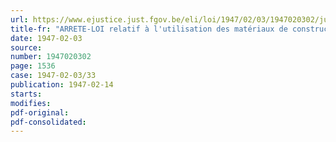 ```yaml
---
url: https://www.ejustice.just.fgov.be/eli/loi/1947/02/03/1947020302/justel
title-fr: "ARRETE-LOI relatif à l'utilisation des matériaux de construction"
date: 1947-02-03
source:
number: 1947020302
page: 1536
case: 1947-02-03/33
publication: 1947-02-14
starts:
modifies:
pdf-original:
pdf-consolidated:
---
```


